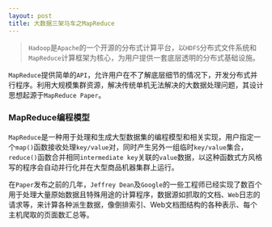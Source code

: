 ```yaml
---
layout: post
title: 大数据三架马车之MapReduce
---
```

> `Hadoop`是`Apache`的一个开源的分布式计算平台，以`HDFS`分布式文件系统和`MapReduce`计算框架为核心，为用户提供一套底层透明的分布式基础设施。

`MapReduce`提供简单的`API`，允许用户在不了解底层细节的情况下，开发分布式并行程序。利用大规模集群资源，解决传统单机无法解决的大数据处理问题，其设计思想起源于`MapReduce Paper`。

### MapReduce编程模型
`MapReduce`是一种用于处理和生成大型数据集的编程模型和相关实现，用户指定一个`map()`函数接收处理`key/value`对，同时产生另外一组临时`key/value`集合，`reduce()`函数合并相同`intermediate key`关联的`value`数据，以这种函数式方风格写的程序会自动并行化并在大型商品机器集群上运行。

在`Paper`发布之前的几年，`Jeffrey Dean`及`Google`的一些工程师已经实现了数百个用于处理大量原始数据且特殊用途的计算程序，数据源如抓取的文档、`Web`日志的请求等，来计算各种派生数据，像倒排索引、Web文档图结构的各种表示、每个主机爬取的页面数汇总等。
